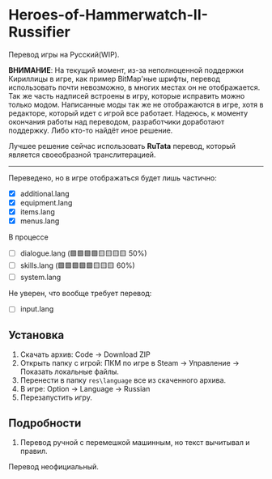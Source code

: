 # Heroes-of-Hammerwatch-II-Russifier
Перевод игры на Русский(WIP).

**ВНИМАНИЕ**: На текущий момент, из-за неполноценной поддержки Кириллицы в игре, как пример BitMap'ные шрифты, перевод использовать почти невозможно, в многих местах он не отображается.
Так же часть надписей встроены в игру, которые исправить можно только модом.
Написанные моды так же не отображаются в игре, хотя в редакторе, который идет с игрой все работает.
Надеюсь, к моменту окончания работы над переводом, разработчики доработают поддержку.
Либо кто-то найдёт иное решение.

Лучшее решение сейчас использовать **RuTata** перевод, который является своеобразной транслитерацией.

---
Переведено, но в игре отображаться будет лишь частично:
- [X] additional.lang
- [X] equipment.lang
- [X] items.lang
- [X] menus.lang

В процессе 

- [ ] dialogue.lang (🟩🟩🟩🟩🟨🟨🟨🟨 50%)
- [ ] skills.lang (🟩🟩🟩🟩🟩🟨🟨🟨 60%)
- [ ] system.lang

Не уверен, что вообще требует перевод:
- [ ] input.lang

## Установка
1. Скачать архив: Code → Download ZIP
2. Открыть папку с игрой: ПКМ по игре в Steam → Управление → Показать локальные файлы.
3. Перенести в папку `res\language` все из скаченного архива.
4. В игре: Option → Language → Russian
5. Перезапустить игру.

## Подробности
1. Перевод ручной с перемешкой машинным, но текст вычитывал и правил.

Перевод неофициальный.
